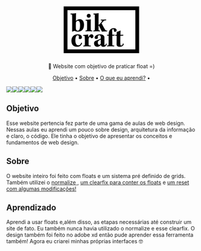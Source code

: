 <h1 align="center">
   <img src="./img/bikcraft.svg">
</h1>

<p align="center">🚀 Website com objetivo de praticar float =)</p>
<p align="center">
 <a href="#objetivo">Objetivo</a> •
  <a href="#sobre">Sobre</a> •
   <a href="#aprendizado">O que eu aprendi?</a> •
</p>
<div style="display: flex;">
<img src="./videos/home.gif"> <br>
<img src="./videos/sobre.gif"> <br>
<img src="./videos/portfolio.gif"> <br>
<img src="./videos/produtos.gif"> <br>
<img src="./videos/contato.gif"> <br>
<img src="./videos/responsivo.gif"> 
</div>
<h2 id="objetivo">Objetivo</h2>
<p> Esse website pertencia fez parte de uma gama de aulas de web design. Nessas aulas eu aprendi um pouco sobre design, arquitetura da informação e claro, o código. Ele tinha o objetivo de apresentar os conceitos e fundamentos de web design.</p>

<h2 id="sobre"> Sobre </h2>
<p>O website inteiro foi feito com floats e um sistema pré definido de grids. Também utilizei o <a href="https://necolas.github.io/normalize.css/">normalize </a>, <a href="http://nicolasgallagher.com/micro-clearfix-hack/"> um clearfix para conter os floats</a> e <a href="https://meyerweb.com/eric/tools/css/reset/index.html"> um reset com algumas modificações! </a> </p>

<h2 id="aprendizado">Aprendizado</h2>
  <p>Aprendi a usar floats e,além disso, as etapas necessárias até construir um site de fato. Eu também nunca havia utilizado o normalize e esse clearfix. O design também foi feito no adobe xd então pude aprender essa ferramenta também! Agora eu criarei minhas próprias interfaces 🤓</p>
